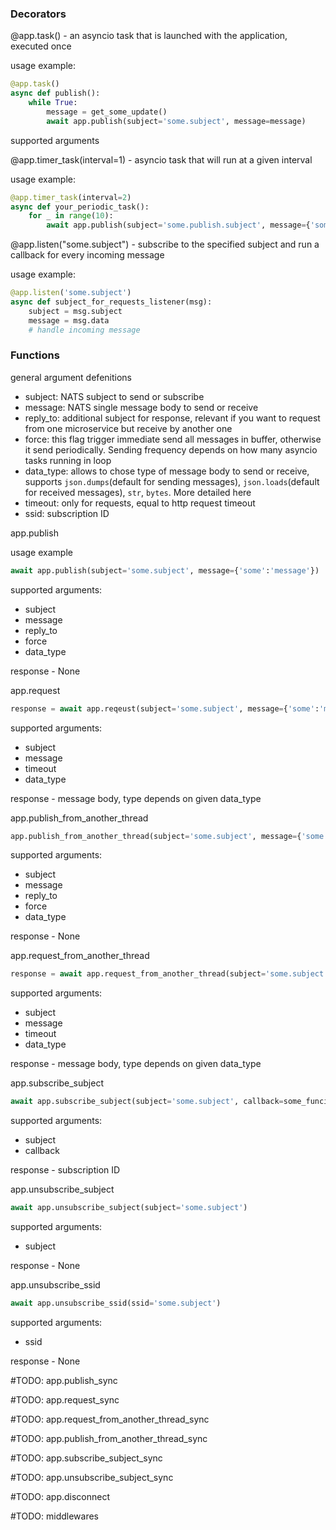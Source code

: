 ### Decorators

@app.task() - an asyncio task that is launched with the application, executed once

usage example:

```python
@app.task()
async def publish():
    while True:
        message = get_some_update()
        await app.publish(subject='some.subject', message=message)
```

supported arguments

@app.timer_task(interval=1) - asyncio task that will run at a given interval

usage example:

```python
@app.timer_task(interval=2)
async def your_periodic_task():
    for _ in range(10):
        await app.publish(subject='some.publish.subject', message={'some':'data'})
```

@app.listen("some.subject") - subscribe to the specified subject and run a callback for every incoming message

usage example:

```python
@app.listen('some.subject')
async def subject_for_requests_listener(msg):
    subject = msg.subject
    message = msg.data
    # handle incoming message
```

### Functions

general argument defenitions

- subject: NATS subject to send or subscribe
- message: NATS single message body to send or receive
- reply_to: additional subject for response, relevant if you want to request from one microservice but receive by another one
- force: this flag trigger immediate send all messages in buffer, otherwise it send periodically. Sending frequency depends on how many asyncio tasks running in loop
- data_type: allows to chose type of message body to send or receive, supports `json.dumps`(default for sending messages), `json.loads`(default for received messages), `str`, `bytes`. More detailed here
- timeout: only for requests, equal to http request timeout
- ssid: subscription ID

app.publish

usage example

```python
await app.publish(subject='some.subject', message={'some':'message'})
```

supported arguments:

- subject
- message
- reply_to
- force
- data_type

response - None

app.request

```python
response = await app.reqeust(subject='some.subject', message={'some':'message'})
```

supported arguments:

- subject
- message
- timeout
- data_type

response - message body, type depends on given data_type

app.publish_from_another_thread

```python
app.publish_from_another_thread(subject='some.subject', message={'some':'message'})
```

supported arguments:

- subject
- message
- reply_to
- force
- data_type

response - None

app.request_from_another_thread

```python
response = await app.request_from_another_thread(subject='some.subject', message={'some':'message'})
```

supported arguments:

- subject
- message
- timeout
- data_type

response - message body, type depends on given data_type

app.subscribe_subject

```python
await app.subscribe_subject(subject='some.subject', callback=some_funcion)
```

supported arguments:

- subject
- callback

response - subscription ID

app.unsubscribe_subject

```python
await app.unsubscribe_subject(subject='some.subject')
```

supported arguments:

- subject

response - None

app.unsubscribe_ssid

```python
await app.unsubscribe_ssid(ssid='some.subject')
```

supported arguments:

- ssid

response - None

#TODO: app.publish_sync

#TODO: app.request_sync

#TODO: app.request_from_another_thread_sync

#TODO: app.publish_from_another_thread_sync

#TODO: app.subscribe_subject_sync

#TODO: app.unsubscribe_subject_sync

#TODO: app.disconnect

#TODO: middlewares